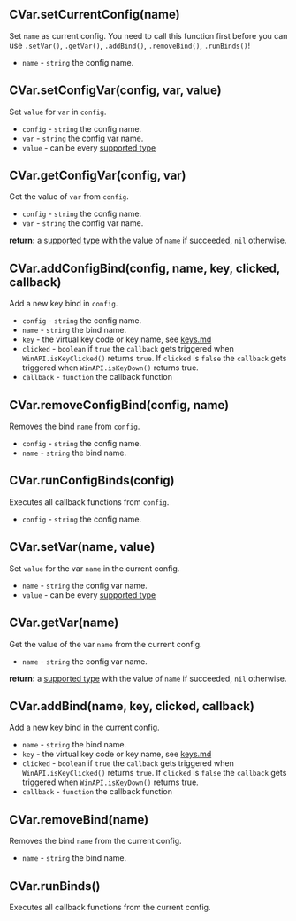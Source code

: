 ## CVar.setCurrentConfig(name)
Set `name` as current config. You need to call this function first before you can use
`.setVar()`, `.getVar()`, `.addBind()`, `.removeBind()`, `.runBinds()`!

* `name` - `string` the config name.

## CVar.setConfigVar(config, var, value)
Set `value` for `var` in `config`.

* `config` - `string` the config name.
* `var` - `string` the config var name.
* `value` - can be every [supported type](https://www.lua.org/pil/2.html)

## CVar.getConfigVar(config, var)
Get the value of `var` from `config`.

* `config` - `string` the config name.
* `var` - `string` the config var name.

**return:** a [supported type](https://www.lua.org/pil/2.html) with the value of `name` if succeeded, `nil` otherwise.

## CVar.addConfigBind(config, name, key, clicked, callback)
Add a new key bind in `config`.

* `config` - `string` the config name.
* `name` - `string` the bind name.
* `key` - the virtual key code or key name, see [keys.md](https://github.com/ReactiioN1337/exec-info/blob/master/doc/keys.md)
* `clicked` - `boolean` if `true` the `callback` gets triggered when `WinAPI.isKeyClicked()` returns `true`. 
If `clicked` is `false` the `callback` gets triggered when `WinAPI.isKeyDown()` returns true.
* `callback` - `function` the callback function

## CVar.removeConfigBind(config, name)
Removes the bind `name` from `config`.

* `config` - `string` the config name.
* `name` - `string` the bind name.

## CVar.runConfigBinds(config)
Executes all callback functions from `config`.

* `config` - `string` the config name.

## CVar.setVar(name, value)
Set `value` for the var `name` in the current config.

* `name` - `string` the config var name.
* `value` - can be every [supported type](https://www.lua.org/pil/2.html)

## CVar.getVar(name)
Get the value of the var `name` from the current config.

* `name` - `string` the config var name.

**return:** a [supported type](https://www.lua.org/pil/2.html) with the value of `name` if succeeded, `nil` otherwise.

## CVar.addBind(name, key, clicked, callback)
Add a new key bind in the current config.

* `name` - `string` the bind name.
* `key` - the virtual key code or key name, see [keys.md](https://github.com/ReactiioN1337/exec-info/blob/master/doc/keys.md)
* `clicked` - `boolean` if `true` the `callback` gets triggered when `WinAPI.isKeyClicked()` returns `true`. 
If `clicked` is `false` the `callback` gets triggered when `WinAPI.isKeyDown()` returns true.
* `callback` - `function` the callback function

## CVar.removeBind(name)
Removes the bind `name` from the current config.

* `name` - `string` the bind name.

## CVar.runBinds()
Executes all callback functions from the current config.
